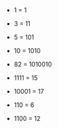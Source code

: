 * 1  =       1
* 3  =      11
* 5  =     101
* 10 =    1010
* 82 = 1010010

*  1111 = 15
* 10001 = 17
*   110 = 6
*  1100 = 12
